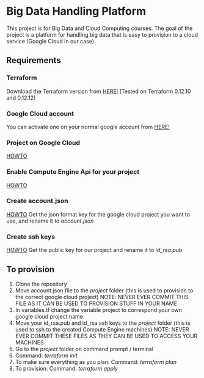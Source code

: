 # Big Data Handling Platform 
This project is for Big Data and Cloud Computing courses. The goal of the project is a platform for handling big data that is easy to provision to a cloud service (Google Cloud in our case)

## Requirements
### Terraform
Download the Terraform version from [HERE!](https://www.terraform.io/downloads.html)
(Tested on Terraform 0.12.10 and 0.12.12)
### Google Cloud account
You can activate one on your normal google account from [HERE!](https://console.cloud.google.com/)
### Project on Google Cloud
[HOWTO](https://cloud.google.com/appengine/docs/standard/nodejs/building-app/creating-project)
### Enable Compute Engine Api for your project
[HOWTO](https://cloud.google.com/service-usage/docs/enable-disable)
### Create account.json
[HOWTO](https://cloud.google.com/iam/docs/creating-managing-service-account-keys)
Get the json format key for the google cloud project you want to use, and rename it to _account.json_
### Create ssh keys
[HOWTO](https://help.github.com/en/articles/generating-a-new-ssh-key-and-adding-it-to-the-ssh-agent)
Get the public key for our project and rename it to _id_rsa.pub_

## To provision
1. Clone the repository
2. Move account.json file to the *project* folder (this is used to provision to the correct google cloud project) NOTE: NEVER EVER COMMIT THIS FILE AS IT CAN BE USED TO PROVISION STUFF IN YOUR NAME
3. In variables.tf change the variable project to correspond your own google cloud project name.
4. Move your id_rsa.pub and id_rsa ssh keys to the *project* folder (this is used to ssh to the created Compute Engine machines) NOTE: NEVER EVER COMMIT THESE FILES AS THEY CAN BE USED TO ACCESS YOUR MACHINES
5. Go to the *project* folder on command prompt / terminal
6. Command: _terraform init_
7. To make sure everything as you plan: 
   Command: _terraform plan_
8. To provision:
   Command: _terraform apply_

